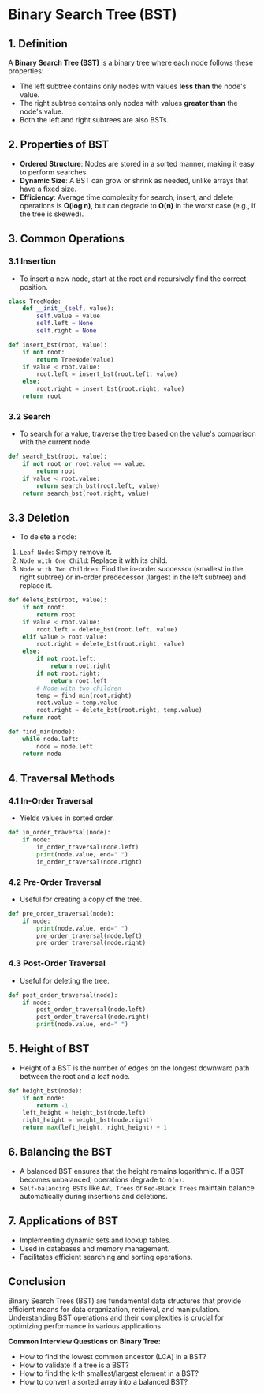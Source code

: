 # Binary Search Tree (BST)

## 1. Definition

A **Binary Search Tree (BST)** is a binary tree where each node follows these properties:

- The left subtree contains only nodes with values **less than** the node's value.
- The right subtree contains only nodes with values **greater than** the node's value.
- Both the left and right subtrees are also BSTs.

## 2. Properties of BST

- **Ordered Structure**: Nodes are stored in a sorted manner, making it easy to perform searches.
- **Dynamic Size**: A BST can grow or shrink as needed, unlike arrays that have a fixed size.
- **Efficiency**: Average time complexity for search, insert, and delete operations is **O(log n)**, but can degrade to **O(n)** in the worst case (e.g., if the tree is skewed).

## 3. Common Operations

### 3.1 Insertion

- To insert a new node, start at the root and recursively find the correct position.

```python
class TreeNode:
    def __init__(self, value):
        self.value = value
        self.left = None
        self.right = None

def insert_bst(root, value):
    if not root:
        return TreeNode(value)
    if value < root.value:
        root.left = insert_bst(root.left, value)
    else:
        root.right = insert_bst(root.right, value)
    return root
```

### 3.2 Search

- To search for a value, traverse the tree based on the value's comparison with the current node.

```python
def search_bst(root, value):
    if not root or root.value == value:
        return root
    if value < root.value:
        return search_bst(root.left, value)
    return search_bst(root.right, value)
```

## 3.3 Deletion

- To delete a node:

1. `Leaf Node`: Simply remove it.
2. `Node with One Child`: Replace it with its child.
3. `Node with Two Children`: Find the in-order successor (smallest in the right subtree) or in-order predecessor (largest in the left subtree) and replace it.

```python
def delete_bst(root, value):
    if not root:
        return root
    if value < root.value:
        root.left = delete_bst(root.left, value)
    elif value > root.value:
        root.right = delete_bst(root.right, value)
    else:
        if not root.left:
            return root.right
        if not root.right:
            return root.left
        # Node with two children
        temp = find_min(root.right)
        root.value = temp.value
        root.right = delete_bst(root.right, temp.value)
    return root

def find_min(node):
    while node.left:
        node = node.left
    return node
```

## 4. Traversal Methods

### 4.1 In-Order Traversal

- Yields values in sorted order.

```python
def in_order_traversal(node):
    if node:
        in_order_traversal(node.left)
        print(node.value, end=" ")
        in_order_traversal(node.right)
```

### 4.2 Pre-Order Traversal

- Useful for creating a copy of the tree.

```python
def pre_order_traversal(node):
    if node:
        print(node.value, end=" ")
        pre_order_traversal(node.left)
        pre_order_traversal(node.right)
```

### 4.3 Post-Order Traversal

- Useful for deleting the tree.

```python
def post_order_traversal(node):
    if node:
        post_order_traversal(node.left)
        post_order_traversal(node.right)
        print(node.value, end=" ")
```

## 5. Height of BST

- Height of a BST is the number of edges on the longest downward path between the root and a leaf node.

```python
def height_bst(node):
    if not node:
        return -1
    left_height = height_bst(node.left)
    right_height = height_bst(node.right)
    return max(left_height, right_height) + 1
```

## 6. Balancing the BST

- A balanced BST ensures that the height remains logarithmic. If a BST becomes unbalanced, operations degrade to `O(n)`.
- `Self-balancing BSTs` like `AVL Trees` or `Red-Black Trees` maintain balance automatically during insertions and deletions.

## 7. Applications of BST

- Implementing dynamic sets and lookup tables.
- Used in databases and memory management.
- Facilitates efficient searching and sorting operations.

## Conclusion

Binary Search Trees (BST) are fundamental data structures that provide efficient means for data organization, retrieval, and manipulation. Understanding BST operations and their complexities is crucial for optimizing performance in various applications.

**Common Interview Questions on Binary Tree:**

- How to find the lowest common ancestor (LCA) in a BST?
- How to validate if a tree is a BST?
- How to find the k-th smallest/largest element in a BST?
- How to convert a sorted array into a balanced BST?
